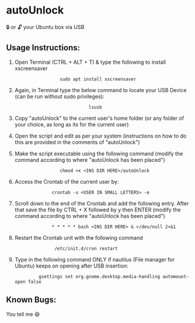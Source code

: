 # autoUnlock
:lock: or :unlock: your Ubuntu box via USB

## Usage Instructions:

1. Open Terminal (CTRL + ALT + T) & type the following to install xscreensaver


                        sudo apt install xscreensaver


2. Again, in Terminal type the below command to locate your USB Device (can be run without sudo privileges):


                                   lsusb


3. Copy "autoUnlock" to the current user's home folder (or any folder of your choice, as long as its for the current user)

4. Open the script and edit as per your system (instructions on how to do this are provided in the comments of "autoUnlock")

5. Make the script executable using the following command (modify the command according to where "autoUnlock has been placed")


                        chmod +x <INS DIR HERE>/autoUnlock


6. Access the Crontab of the current user by:


                     crontab -u <USER IN SMALL LETTERS> -e


7. Scroll down to the end of the Crontab and add the following entry. After that save the file by CTRL + X followed by y then ENTER (modify the command according to where "autoUnlock has been placed")

                  
                     * * * * * bash <INS DIR HERE> & >/dev/null 2>&1


8. Restart the Crontab unit with the following command

                         
                      /etc/init.d/cron restart

9. Type in the following command ONLY if nautilus (File manager for Ubuntu) keeps on opening after USB insertion:


                gsettings set org.gnome.desktop.media-handling automount-open false
                
## Known Bugs:
You tell me :smile:
